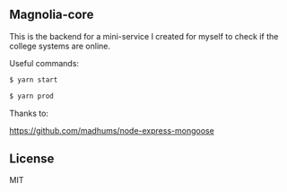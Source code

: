 ## Magnolia-core

This is the backend for a mini-service I created for myself to check if the college systems are online.



Useful commands:

```sh
$ yarn start
```
```sh
$ yarn prod
```

Thanks to:

https://github.com/madhums/node-express-mongoose



## License

MIT
